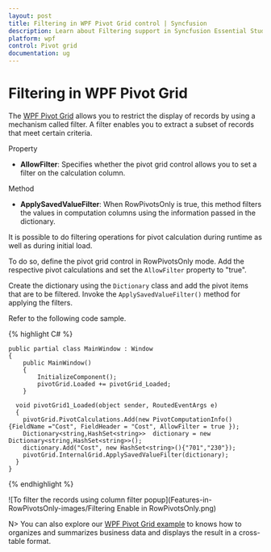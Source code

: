 ```yaml
---
layout: post
title: Filtering in WPF Pivot Grid control | Syncfusion
description: Learn about Filtering support in Syncfusion Essential Studio WPF Pivot Grid control, its elements and more.
platform: wpf
control: Pivot grid
documentation: ug
---
```


# Filtering in WPF Pivot Grid

The [WPF Pivot Grid](https://www.syncfusion.com/wpf-controls/pivot-grid) allows you to restrict the display of records by using a mechanism called filter. A filter enables you to extract a subset of records that meet certain criteria.

Property

* **AllowFilter**: Specifies whether the pivot grid control allows you to set a filter on the calculation column.

Method

* **ApplySavedValueFilter**: When RowPivotsOnly is true, this method filters the values in computation columns using the information passed in the dictionary.

It is possible to do filtering operations for pivot calculation during runtime as well as during initial load.

To do so, define the pivot grid control in RowPivotsOnly mode. Add the respective pivot calculations and set the `AllowFilter` property to "true".

Create the dictionary using the `Dictionary` class and add the pivot items that are to be filtered. Invoke the `ApplySavedValueFilter()` method for applying the filters.

Refer to the following code sample.

{% highlight C# %}

    public partial class MainWindow : Window
    {
        public MainWindow()
        {
            InitializeComponent();
            pivotGrid.Loaded += pivotGrid_Loaded;
        }

      void pivotGrid1_Loaded(object sender, RoutedEventArgs e)
      {
        pivotGrid.PivotCalculations.Add(new PivotComputationInfo(){FieldName ="Cost", FieldHeader = "Cost", AllowFilter = true });
        Dictionary<string,HashSet<string>>  dictionary = new Dictionary<string,HashSet<string>>();
        dictionary.Add("Cost", new HashSet<string>(){"701","230"});
        pivotGrid.InternalGrid.ApplySavedValueFilter(dictionary);
      }
    }

{% endhighlight %}

![To filter the records using column filter popup](Features-in-RowPivotsOnly-images/Filtering Enable in RowPivotsOnly.png)

N> You can also explore our [WPF Pivot Grid example](https://github.com/syncfusion/wpf-demos) to knows how to organizes and summarizes business data and displays the result in a cross-table format.
